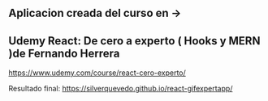 ## Aplicacion creada del curso en ->

## Udemy React: De cero a experto ( Hooks y MERN )de Fernando Herrera

https://www.udemy.com/course/react-cero-experto/


Resultado final: https://silverquevedo.github.io/react-gifexpertapp/
